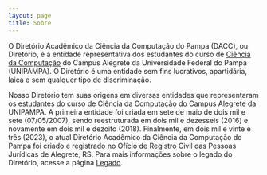```yaml
---
layout: page
title: Sobre
---
```


O Diretório Acadêmico da Ciência da Computação do Pampa (DACC), ou Diretório, é a entidade representativa dos estudantes do curso de [Ciência da Computação](https://cursos.unipampa.edu.br/cursos/cienciadacomputacao/) do Campus Alegrete da Universidade Federal do Pampa (UNIPAMPA). O Diretório é uma entidade sem fins lucrativos, apartidária, laica e sem qualquer tipo de discriminação.

Nosso Diretório tem suas origens em diversas entidades que representaram os estudantes do curso de Ciência da Computação do Campus Alegrete da UNIPAMPA. A primeira entidade foi criada em sete de maio de dois mil e sete (07/05/2007), sendo reestruturada em dois mil e dezesseis (2016) e novamente em dois mil e dezoito (2018). Finalmente, em dois mil e vinte e três (2023), o atual Diretório Acadêmico da Ciência da Computação do Pampa foi criado e registrado no Ofício de Registro Civil das Pessoas Jurídicas de Alegrete, RS. Para mais informações sobre o legado do Diretório, acesse a página [Legado](/legado).
